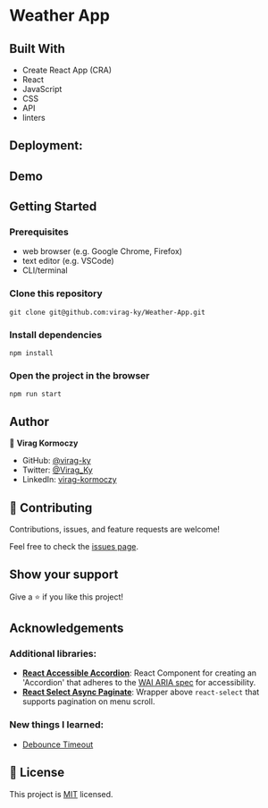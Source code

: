 # Weather App

>

## Built With

- Create React App (CRA)
- React
- JavaScript
- CSS
- API
- linters

## Deployment:

## Demo

## Getting Started

### Prerequisites

- web browser (e.g. Google Chrome, Firefox)
- text editor (e.g. VSCode)
- CLI/terminal

### Clone this repository

```
git clone git@github.com:virag-ky/Weather-App.git
```

### Install dependencies

```
npm install
```

### Open the project in the browser

```
npm run start
```

## Author

👤 **Virag Kormoczy**

- GitHub: [@virag-ky](https://github.com/virag-ky)
- Twitter: [@Virag_Ky](https://twitter.com/Virag_Ky)
- LinkedIn: [virag-kormoczy](https://linkedin.com/in/virag-kormoczy)

## 🤝 Contributing

Contributions, issues, and feature requests are welcome!

Feel free to check the [issues page](../../issues/).

## Show your support

Give a ⭐️ if you like this project!

## Acknowledgements

### Additional libraries:

- **[React Accessible Accordion](https://www.npmjs.com/package/react-accessible-accordion)**: React Component for creating an 'Accordion' that adheres to the [WAI ARIA spec](https://www.w3.org/WAI/ARIA/apg/#accordion) for accessibility.
- **[React Select Async Paginate](https://www.npmjs.com/package/react-select-async-paginate)**: Wrapper above `react-select` that supports pagination on menu scroll.

### New things I learned:

- [Debounce Timeout](https://levelup.gitconnected.com/debounce-in-javascript-improve-your-applications-performance-5b01855e086)

## 📝 License

This project is [MIT](./MIT.md) licensed.
